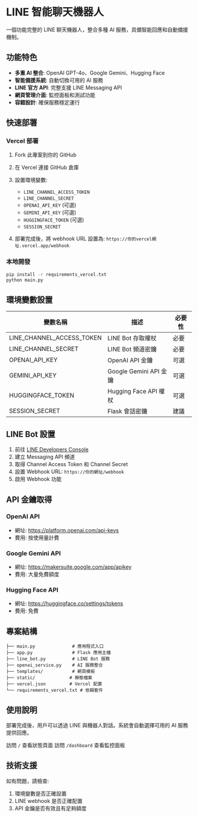 # LINE 智能聊天機器人

一個功能完整的 LINE 聊天機器人，整合多種 AI 服務，具備智能回應和自動備援機制。

## 功能特色

- **多重 AI 整合**: OpenAI GPT-4o、Google Gemini、Hugging Face
- **智能備援系統**: 自動切換可用的 AI 服務
- **LINE 官方 API**: 完整支援 LINE Messaging API
- **網頁管理介面**: 監控面板和測試功能
- **容錯設計**: 確保服務穩定運行

## 快速部署

### Vercel 部署

1. Fork 此專案到你的 GitHub
2. 在 Vercel 連接 GitHub 倉庫
3. 設置環境變數:
   - `LINE_CHANNEL_ACCESS_TOKEN`
   - `LINE_CHANNEL_SECRET`
   - `OPENAI_API_KEY` (可選)
   - `GEMINI_API_KEY` (可選)
   - `HUGGINGFACE_TOKEN` (可選)
   - `SESSION_SECRET`

4. 部署完成後，將 webhook URL 設置為: `https://你的vercel網址.vercel.app/webhook`

### 本地開發

```bash
pip install -r requirements_vercel.txt
python main.py
```

## 環境變數設置

| 變數名稱 | 描述 | 必要性 |
|---------|------|-------|
| LINE_CHANNEL_ACCESS_TOKEN | LINE Bot 存取權杖 | 必要 |
| LINE_CHANNEL_SECRET | LINE Bot 頻道密鑰 | 必要 |
| OPENAI_API_KEY | OpenAI API 金鑰 | 可選 |
| GEMINI_API_KEY | Google Gemini API 金鑰 | 可選 |
| HUGGINGFACE_TOKEN | Hugging Face API 權杖 | 可選 |
| SESSION_SECRET | Flask 會話密鑰 | 建議 |

## LINE Bot 設置

1. 前往 [LINE Developers Console](https://developers.line.biz/)
2. 建立 Messaging API 頻道
3. 取得 Channel Access Token 和 Channel Secret
4. 設置 Webhook URL: `https://你的網址/webhook`
5. 啟用 Webhook 功能

## API 金鑰取得

### OpenAI API
- 網址: https://platform.openai.com/api-keys
- 費用: 按使用量計費

### Google Gemini API  
- 網址: https://makersuite.google.com/app/apikey
- 費用: 大量免費額度

### Hugging Face API
- 網址: https://huggingface.co/settings/tokens
- 費用: 免費

## 專案結構

```
├── main.py              # 應用程式入口
├── app.py               # Flask 應用主檔
├── line_bot.py          # LINE Bot 服務
├── openai_service.py    # AI 服務整合
├── templates/           # 網頁模板
├── static/             # 靜態檔案
├── vercel.json         # Vercel 配置
└── requirements_vercel.txt # 依賴套件
```

## 使用說明

部署完成後，用戶可以透過 LINE 與機器人對話。系統會自動選擇可用的 AI 服務提供回應。

訪問 `/` 查看狀態頁面
訪問 `/dashboard` 查看監控面板

## 技術支援

如有問題，請檢查:
1. 環境變數是否正確設置
2. LINE webhook 是否正確配置
3. API 金鑰是否有效且有足夠額度